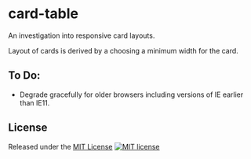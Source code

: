 # card-table
An investigation into responsive card layouts.

Layout of cards is derived by a choosing a minimum width for the card.

## To Do:
* Degrade gracefully for older browsers including versions of IE earlier than IE11.

## License
Released under the [MIT License](http://www.opensource.org/licenses/MIT)
[![MIT license](http://img.shields.io/badge/license-MIT-brightgreen.svg)](http://opensource.org/licenses/MIT)
